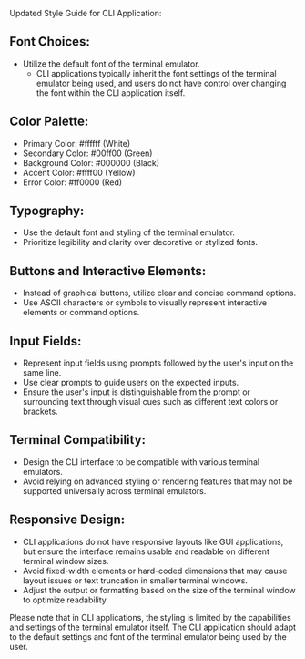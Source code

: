 Updated Style Guide for CLI Application:

## Font Choices:

- Utilize the default font of the terminal emulator.
    - CLI applications typically inherit the font settings of the terminal emulator being used, and users do not have
      control over changing the font within the CLI application itself.

## Color Palette:

- Primary Color: #ffffff (White)
- Secondary Color: #00ff00 (Green)
- Background Color: #000000 (Black)
- Accent Color: #ffff00 (Yellow)
- Error Color: #ff0000 (Red)

## Typography:

- Use the default font and styling of the terminal emulator.
- Prioritize legibility and clarity over decorative or stylized fonts.

## Buttons and Interactive Elements:

- Instead of graphical buttons, utilize clear and concise command options.
- Use ASCII characters or symbols to visually represent interactive elements or command options.

## Input Fields:

- Represent input fields using prompts followed by the user's input on the same line.
- Use clear prompts to guide users on the expected inputs.
- Ensure the user's input is distinguishable from the prompt or surrounding text through visual cues such as different
  text colors or brackets.

## Terminal Compatibility:

- Design the CLI interface to be compatible with various terminal emulators.
- Avoid relying on advanced styling or rendering features that may not be supported universally across terminal
  emulators.

## Responsive Design:

- CLI applications do not have responsive layouts like GUI applications, but ensure the interface remains usable and
  readable on different terminal window sizes.
- Avoid fixed-width elements or hard-coded dimensions that may cause layout issues or text truncation in smaller
  terminal windows.
- Adjust the output or formatting based on the size of the terminal window to optimize readability.

Please note that in CLI applications, the styling is limited by the capabilities and settings of the terminal emulator
itself. The CLI application should adapt to the default settings and font of the terminal emulator being used by the
user.